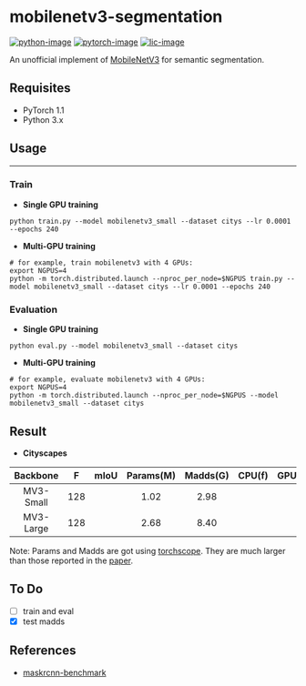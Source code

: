 # mobilenetv3-segmentation
[![python-image]][python-url]
[![pytorch-image]][pytorch-url]
[![lic-image]][lic-url]

An unofficial implement of [MobileNetV3](https://arxiv.org/abs/1905.02244) for semantic segmentation.

## Requisites
- PyTorch 1.1
- Python 3.x

## Usage
-----------------
### Train
- **Single GPU training**
```
python train.py --model mobilenetv3_small --dataset citys --lr 0.0001 --epochs 240
```
- **Multi-GPU training**
```
# for example, train mobilenetv3 with 4 GPUs:
export NGPUS=4
python -m torch.distributed.launch --nproc_per_node=$NGPUS train.py --model mobilenetv3_small --dataset citys --lr 0.0001 --epochs 240
```

### Evaluation
- **Single GPU training**
```
python eval.py --model mobilenetv3_small --dataset citys
```
- **Multi-GPU training**
```
# for example, evaluate mobilenetv3 with 4 GPUs:
export NGPUS=4
python -m torch.distributed.launch --nproc_per_node=$NGPUS --model mobilenetv3_small --dataset citys
```

## Result
- **Cityscapes**

| Backbone  |  F   | mIoU | Params(M) | Madds(G) | CPU(f) | GPU(f) |
| :-------: | :--: | :--: | :-------: | :------: | :----: | :----: |
| MV3-Small | 128  |      |    1.02   |   2.98   |        |        |
| MV3-Large | 128  |      |    2.68   |   8.40   |        |        |

Note: Params and Madds are got using [torchscope](https://github.com/Tramac/torchscope). They are much larger than those reported in the [paper](https://arxiv.org/abs/1905.02244).

## To Do
- [ ] train and eval
- [x] test madds

## References
- [maskrcnn-benchmark](https://github.com/facebookresearch/maskrcnn-benchmark)

<!--
[![python-image]][python-url]
[![pytorch-image]][pytorch-url]
[![lic-image]][lic-url]
-->

[python-image]: https://img.shields.io/badge/Python-2.x|3.x-ff69b4.svg
[python-url]: https://www.python.org/
[pytorch-image]: https://img.shields.io/badge/PyTorch-1.0-2BAF2B.svg
[pytorch-url]: https://pytorch.org/
[lic-image]: http://dmlc.github.io/img/apache2.svg
[lic-url]: https://github.com/Tramac/mobilenetv3-segmentation/blob/master/LICENSE